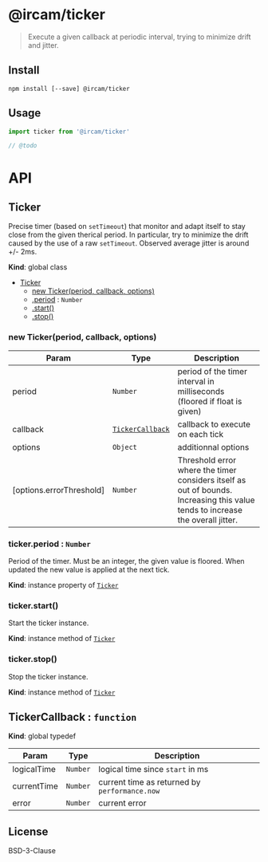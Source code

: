 # @ircam/ticker

> Execute a given callback at periodic interval, trying to minimize drift and jitter.

## Install

```
npm install [--save] @ircam/ticker
```

## Usage

```js
import ticker from '@ircam/ticker'

// @todo
```

# API

<a name="Ticker"></a>

## Ticker
Precise timer (based on `setTimeout`) that monitor and adapt itself to stay
close from the given therical period. In particular, try to minimize the
drift caused by the use of a raw `setTimeout`.
Observed average jitter is around +/- 2ms.

**Kind**: global class  

* [Ticker](#Ticker)
    * [new Ticker(period, callback, options)](#new_Ticker_new)
    * [.period](#Ticker+period) : <code>Number</code>
    * [.start()](#Ticker+start)
    * [.stop()](#Ticker+stop)

<a name="new_Ticker_new"></a>

### new Ticker(period, callback, options)

| Param | Type | Description |
| --- | --- | --- |
| period | <code>Number</code> | period of the timer interval in milliseconds  (floored if float is given) |
| callback | [<code>TickerCallback</code>](#TickerCallback) | callback to execute on each tick |
| options | <code>Object</code> | additionnal options |
| [options.errorThreshold] | <code>Number</code> | Threshold error where the timer  considers itself as out of bounds. Increasing this value tends to increase  the overall jitter. |

<a name="Ticker+period"></a>

### ticker.period : <code>Number</code>
Period of the timer. Must be an integer, the given value is floored.
When updated the new value is applied at the next tick.

**Kind**: instance property of [<code>Ticker</code>](#Ticker)  
<a name="Ticker+start"></a>

### ticker.start()
Start the ticker instance.

**Kind**: instance method of [<code>Ticker</code>](#Ticker)  
<a name="Ticker+stop"></a>

### ticker.stop()
Stop the ticker instance.

**Kind**: instance method of [<code>Ticker</code>](#Ticker)  
<a name="TickerCallback"></a>

## TickerCallback : <code>function</code>
**Kind**: global typedef  

| Param | Type | Description |
| --- | --- | --- |
| logicalTime | <code>Number</code> | logical time since `start` in ms |
| currentTime | <code>Number</code> | current time as returned by `performance.now` |
| error | <code>Number</code> | current error |



## License

BSD-3-Clause

